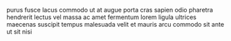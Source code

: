 purus fusce lacus commodo ut at augue porta cras sapien odio pharetra hendrerit
lectus vel massa ac amet fermentum lorem ligula ultrices maecenas suscipit
tempus malesuada velit et mauris arcu commodo sit ante ut sit nisi
